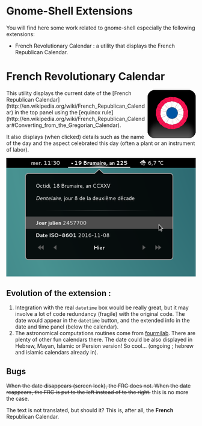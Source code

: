 # Gnome-Shell Extensions

You will find here some work related to gnome-shell especially the following extensions:

 * French Revolutionary Calendar : a utility that displays the French Republican Calendar.



# French Revolutionary Calendar

<img align="right" src="FRC@jcdubacq.dubacq.fr/icon.png?raw=true" alt="French Revolutionary Calendar" />
This utility displays the current date of the [French Republican Calendar](http://en.wikipedia.org/wiki/French_Republican_Calendar) in the top panel using the [equinox rule](http://en.wikipedia.org/wiki/French_Republican_Calendar#Converting_from_the_Gregorian_Calendar).

It also displays (when clicked) details such as the name of the day and the aspect celebrated this day (often a plant or an instrument of labor).

![Version 8 in action](FRC@jcdubacq.dubacq.fr/screenshot.png?raw=true "Version 8 in action")


## Evolution of the extension :

 1. Integration with the real `datetime` box would be really great, but it may involve a lot of code redundancy (fragile) with the original code. The date would appear in the `datetime` button, and the extended info in the date and time panel (below the calendar).
 2. The astronomical computations routines come from [fourmilab](https://www.fourmilab.ch/documents/calendar/). There are plenty of other fun calendars there. The date could be also displayed in Hebrew, Mayan, Islamic or Persion version! So cool... (ongoing ; hebrew and islamic calendars already in).

## Bugs

~~When the date disappears (screen lock), the FRC does not. When the date reappears, the FRC is put to the left instead of to the right.~~ this is no more the case.

The text is not translated, but should it? This is, after all, the **French** Republican Calendar.